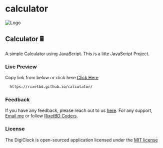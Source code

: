 # calculator
 



![Logo](https://i.ibb.co/N35cC7r/Digi-Clock.png)



## Calculator 🖩

A simple Calculator using JavaScript. This is a litte JavaScript Project.


### Live Preview

Copy link from below or click here [Click Here](https://rixetbd.github.io/calculator/)

```bash
  https://rixetbd.github.io/calculator/
```

### Feedback

If you have any feedback, please reach out to us [here](https://www.facebook.com/rixetbd/reviews/). For any support, [Email me](mailto:rixetbd@gmail.com) or follow [RixetBD Coders](https://facebook.com/rixetbd).

### License

The DigiClock is open-sourced application licensed under the [MIT license](https://choosealicense.com/licenses/mit/)
